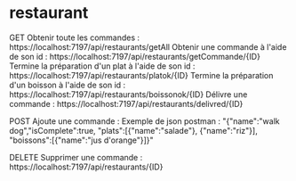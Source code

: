 # restaurant

GET
Obtenir toute les commandes : https://localhost:7197/api/restaurants/getAll
Obtenir une commande à l'aide de son id : https://localhost:7197/api/restaurants/getCommande/{ID}
Termine la préparation d'un plat à l'aide de son id : https://localhost:7197/api/restaurants/platok/{ID}
Termine la préparation d'un boisson à l'aide de son id : https://localhost:7197/api/restaurants/boissonok/{ID}
Délivre une commande : https://localhost:7197/api/restaurants/delivred/{ID}

POST
Ajoute une commande : Exemple de json postman : 
"{"name":"walk dog","isComplete":true, "plats":[{"name":"salade"}, {"name":"riz"}], "boissons":[{"name":"jus d'orange"}]}" 

DELETE
Supprimer une commande :  https://localhost:7197/api/restaurants/{ID}
